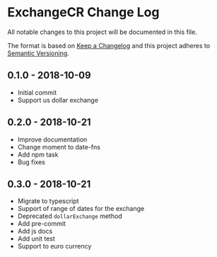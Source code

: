 # ExchangeCR Change Log

All notable changes to this project will be documented in this file.

The format is based on [Keep a Changelog](http://keepachangelog.com/) and this project adheres to [Semantic Versioning](http://semver.org/).

## 0.1.0 - 2018-10-09

- Initial commit
- Support us dollar exchange

## 0.2.0 - 2018-10-21

- Improve documentation
- Change moment to date-fns
- Add npm task
- Bug fixes

## 0.3.0 - 2018-10-21

- Migrate to typescript
- Support of range of dates for the exchange
- Deprecated `dollarExchange` method
- Add pre-commit
- Add js docs
- Add unit test
- Support to euro currency